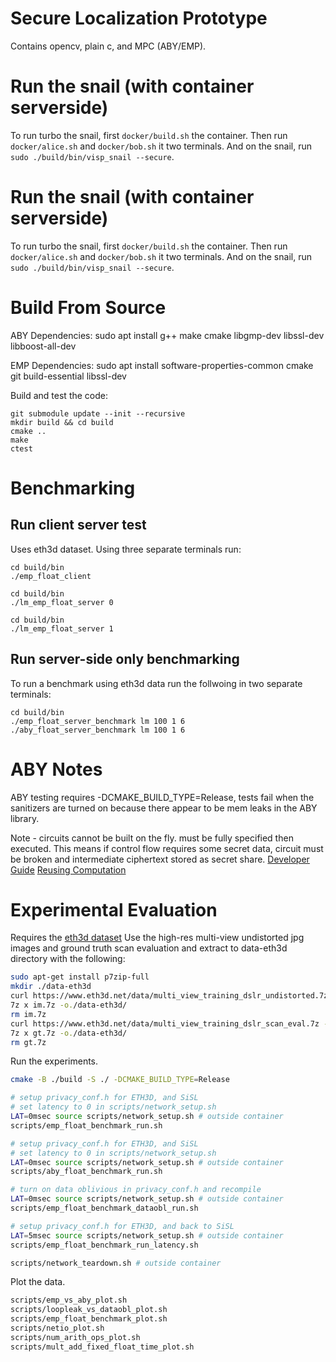 # Secure Localization Prototype
Contains opencv, plain c, and MPC (ABY/EMP).

# Run the snail (with container serverside)
To run turbo the snail, first `docker/build.sh` the container.
Then run `docker/alice.sh` and `docker/bob.sh` it two terminals.
And on the snail, run `sudo ./build/bin/visp_snail --secure`.

# Run the snail (with container serverside)
To run turbo the snail, first `docker/build.sh` the container.
Then run `docker/alice.sh` and `docker/bob.sh` it two terminals.
And on the snail, run `sudo ./build/bin/visp_snail --secure`.

# Build From Source
ABY Dependencies:
sudo apt install g++ make cmake libgmp-dev libssl-dev libboost-all-dev

EMP Dependencies:
sudo apt install software-properties-common cmake git build-essential libssl-dev

Build and test the code:
```
git submodule update --init --recursive
mkdir build && cd build
cmake ..
make
ctest
```

# Benchmarking

## Run client server test
Uses eth3d dataset. Using three separate terminals run:
```
cd build/bin
./emp_float_client
```

```
cd build/bin
./lm_emp_float_server 0
```

```
cd build/bin
./lm_emp_float_server 1
```


## Run server-side only benchmarking
To run a benchmark using eth3d data run the follwoing in two separate terminals:
```
cd build/bin
./emp_float_server_benchmark lm 100 1 6
./aby_float_server_benchmark lm 100 1 6
```

# ABY Notes
ABY testing requires -DCMAKE_BUILD_TYPE=Release, tests fail when the sanitizers
are turned on because there appear to be mem leaks in the ABY library.

Note - circuits cannot be built on the fly. must be fully specified then executed.
This means if control flow requires some secret data, circuit must be broken and
intermediate ciphertext stored as secret share.
[Developer Guide](https://www.informatik.tu-darmstadt.de/media/encrypto/encrypto_code/abydevguide.pdf)
[Reusing Computation](https://github.com/encryptogroup/ABY/issues/167)


# Experimental Evaluation
Requires the [eth3d dataset](https://www.eth3d.net/datasets#high-res-multi-view)
Use the high-res multi-view undistorted jpg images and ground truth scan evaluation
and extract to data-eth3d directory with the following:
```bash
sudo apt-get install p7zip-full
mkdir ./data-eth3d
curl https://www.eth3d.net/data/multi_view_training_dslr_undistorted.7z -o im.7z
7z x im.7z -o./data-eth3d/
rm im.7z
curl https://www.eth3d.net/data/multi_view_training_dslr_scan_eval.7z -o gt.7z
7z x gt.7z -o./data-eth3d/
rm gt.7z
```

Run the experiments.
```bash
cmake -B ./build -S ./ -DCMAKE_BUILD_TYPE=Release

# setup privacy_conf.h for ETH3D, and SiSL
# set latency to 0 in scripts/network_setup.sh
LAT=0msec source scripts/network_setup.sh # outside container
scripts/emp_float_benchmark_run.sh

# setup privacy_conf.h for ETH3D, and SiSL
# set latency to 0 in scripts/network_setup.sh
LAT=0msec source scripts/network_setup.sh # outside container
scripts/aby_float_benchmark_run.sh

# turn on data oblivious in privacy_conf.h and recompile
LAT=0msec source scripts/network_setup.sh # outside container
scripts/emp_float_benchmark_dataobl_run.sh

# setup privacy_conf.h for ETH3D, and back to SiSL
LAT=5msec source scripts/network_setup.sh # outside container
scripts/emp_float_benchmark_run_latency.sh

scripts/network_teardown.sh # outside container
```

Plot the data.
```bash
scripts/emp_vs_aby_plot.sh
scripts/loopleak_vs_dataobl_plot.sh
scripts/emp_float_benchmark_plot.sh
scripts/netio_plot.sh
scripts/num_arith_ops_plot.sh
scripts/mult_add_fixed_float_time_plot.sh
```
